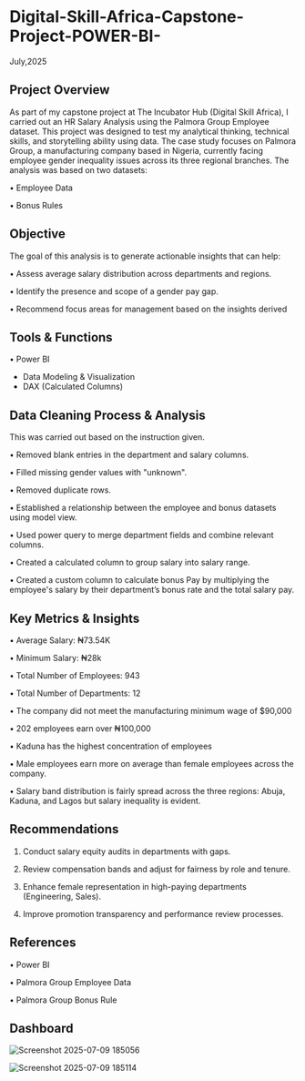 # Digital-Skill-Africa-Capstone-Project-POWER-BI-
July,2025

## Project Overview

As part of my capstone project at The Incubator Hub (Digital Skill Africa), I carried out an HR Salary Analysis using the Palmora Group Employee dataset. This project was designed to test my analytical thinking, technical skills, and storytelling ability using data. 
The case study focuses on Palmora Group, a manufacturing company based in Nigeria, currently facing employee gender inequality issues across its three regional branches. The analysis was based on two datasets:

•	Employee Data

•	Bonus Rules


## Objective
The goal of this analysis is to generate actionable insights that can help:

•	Assess average salary distribution across departments and regions.

•	Identify the presence and scope of a gender pay gap.

•	Recommend focus areas for management based on the insights derived


## Tools & Functions

•	Power BI
-  Data Modeling & Visualization
- DAX (Calculated Columns)


## Data Cleaning Process & Analysis
This was carried out based on the instruction given.

•	Removed blank entries in the department and salary columns.

•	Filled missing gender values with "unknown".

•	Removed duplicate rows.

•	Established a relationship between the employee and bonus datasets using model view.

•	Used power query to merge department fields and combine relevant columns.

•	Created a calculated column to group salary into salary range.

•	Created a custom column to calculate bonus Pay by multiplying the employee's salary by their department’s bonus rate and the total salary pay.


## Key Metrics & Insights
•	Average Salary: ₦73.54K

•	Minimum Salary: ₦28k

•	Total Number of Employees: 943

•	Total Number of Departments: 12

•	The company did not meet the manufacturing minimum wage of $90,000

•	202 employees earn over ₦100,000

•	Kaduna has the highest concentration of employees 

•	Male employees earn more on average than female employees across the company.

•	Salary band distribution is fairly spread across the three regions: Abuja, Kaduna, and Lagos but salary inequality is evident.


## Recommendations

1.	Conduct salary equity audits in departments with gaps.

2.	Review compensation bands and adjust for fairness by role and tenure.

3.	Enhance female representation in high-paying departments (Engineering, Sales).

4.	Improve promotion transparency and performance review processes.


## References
•	Power BI

•	Palmora Group Employee Data

•	Palmora Group Bonus Rule

## Dashboard

![Screenshot 2025-07-09 185056](https://github.com/user-attachments/assets/f29c88fa-a1d7-4d60-95c2-f82734fd1ce8)



![Screenshot 2025-07-09 185114](https://github.com/user-attachments/assets/e1c541a7-2437-4967-8ebb-db5c71ae9191)
